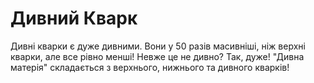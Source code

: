 # Дивний Кварк

Дивні кварки є дуже дивними. Вони у 50 разів масивніші, ніж верхні кварки, але
все рівно менші! Невже це не дивно? Так, дуже! "Дивна матерія" складається з
верхнього, нижнього та дивного кварків!
